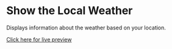 # Show the Local Weather

Displays information about the weather based on your location.  

[Click here for live preview](https://codepen.io/VicPopescu/full/RVLQBL/)  
